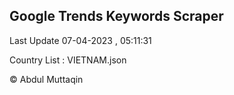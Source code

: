 

## Google Trends Keywords Scraper 
 
Last Update 07-04-2023 , 05:11:31

Country List :
VIETNAM.json



© Abdul Muttaqin 
